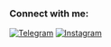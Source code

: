 ### Connect with me:

[![Telegram](https://img.shields.io/badge/Telegram-26A5E4?style=for-the-badge&logo=telegram&logoColor=white)](https://t.me/dilmurodcode)
[![Instagram](https://img.shields.io/badge/Instagram-E4405F?style=for-the-badge&logo=instagram&logoColor=white)](https://instagram.com/dilmurodeshmamatov_)
